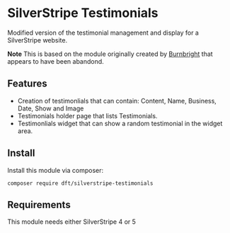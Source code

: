 # SilverStripe Testimonials

Modified version of the testimonial management and display for a SilverStripe website.

**Note** This is based on the module originally created by [Burnbright](https://github.com/burnbright/silverstripe-testimonials)
that appears to have been abandond.

## Features

 * Creation of testimonlials that can contain: Content, Name, Business, Date, Show and Image
 * Testimonials holder page that lists Testimonials.
 * Testimonlials widget that can show a random testimonial in the widget area.

## Install

Install this module via composer:

    composer require dft/silverstripe-testimonials

## Requirements

This module needs either SilverStripe 4 or 5